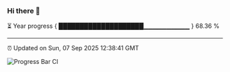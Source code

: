 ### Hi there 👋

⏳ Year progress { ████████████████████▁▁▁▁▁▁▁▁▁▁ } 68.36 %

---

⏰ Updated on Sun, 07 Sep 2025 12:38:41 GMT

![Progress Bar CI](https://github.com/liununu/liununu/workflows/Progress%20Bar%20CI/badge.svg)
